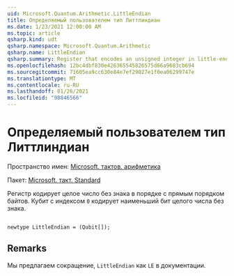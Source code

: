 ```yaml
---
uid: Microsoft.Quantum.Arithmetic.LittleEndian
title: Определяемый пользователем тип Литтлиндиан
ms.date: 1/23/2021 12:00:00 AM
ms.topic: article
qsharp.kind: udt
qsharp.namespace: Microsoft.Quantum.Arithmetic
qsharp.name: LittleEndian
qsharp.summary: Register that encodes an unsigned integer in little-endian order. The qubit with index `0` encodes the lowest bit of an unsigned integer.
ms.openlocfilehash: 12bc4dbf830e426365545826575d66a9683cb694
ms.sourcegitcommit: 71605ea9cc630e84e7ef29027e1f0ea06299747e
ms.translationtype: MT
ms.contentlocale: ru-RU
ms.lasthandoff: 01/26/2021
ms.locfileid: "98846566"
---
```

# <a name="littleendian-user-defined-type"></a>Определяемый пользователем тип Литтлиндиан

Пространство имен: [Microsoft. тактов. арифметика](xref:Microsoft.Quantum.Arithmetic)

Пакет: [Microsoft. такт. Standard](https://nuget.org/packages/Microsoft.Quantum.Standard)


Регистр кодирует целое число без знака в порядке с прямым порядком байтов. Кубит с индексом `0` кодирует наименьший бит целого числа без знака.

```qsharp

newtype LittleEndian = (Qubit[]);
```



## <a name="remarks"></a>Remarks

Мы предлагаем сокращение, `LittleEndian` как `LE` в документации.